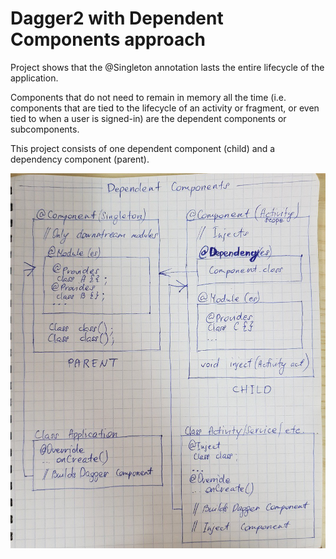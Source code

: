 # Dagger2 with Dependent Components approach

Project shows that the @Singleton annotation lasts the entire lifecycle of the application.

Components that do not need to remain in memory all the time (i.e. components that are tied to the lifecycle of an activity or fragment, or even tied to when a user is signed-in) are the dependent components or subcomponents.

This project consists of one dependent component (child) and a dependency component (parent).

![dagger2 sketch](https://github.com/Semeruk/Android-Dagger2-Basics2/blob/master/diagram.jpg)
